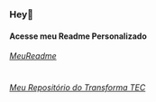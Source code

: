 ### Hey👋

#### Acesse meu Readme Personalizado
*[MeuReadme](https://github.com/EsabelaLellis/esabelalellis/tree/master#readme)*
#
*[Meu Repositório do Transforma TEC](https://github.com/EsabelaLellis/Meu-Projeto)*

<!--
**EsabelaLellis/esabelalellis** is a ✨ _special_ ✨ repository because its `README.md` (this file) appears on your GitHub profile.

Here are some ideas to get you started:

- 🔭 I’m currently working on ...
- 🌱 I’m currently learning ...
- 👯 I’m looking to collaborate on ...
- 🤔 I’m looking for help with ...
- 💬 Ask me about ...
- 📫 How to reach me: ...
- 😄 Pronouns: ...
- ⚡ Fun fact: ...
-->
